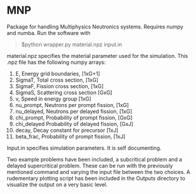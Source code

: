 # MNP
Package for handling Multiphysics Neutronics systems. Requires numpy and numba.
Run the software with  

>$python wrapper.py material.npz input.in

material.npz specifies the material parameter used for the simulation. This .npz file has the following numpy arrays:
<ol>
<li> E,             Energy grid boundaries,         [1xG+1] </li>
<li> SigmaT,        Total cross section,            [1xG] </li>
<li> SigmaF,        Fission cross section,          [1xG] </li>
<li> SigmaS,        Scattering cross section        [GxG] </li>
<li> v,             Speed in energy group           [1xG] </li>
<li> nu_prompt,     Neutrons per prompt fission,    [1xG] </li>
<li> nu_delayed,    Neutrons per delayed fission,   [1xG] </li>
<li> chi_prompt,    Probability of prompt fission,  [GxG] </li>
<li> chi_delayed    Probability of delayed fission, [GxJ] </li>
<li> decay,         Decay constant for precursor    [1xJ] </li>
<li> beta_frac,     Probability of prompt fission,  [1xJ] </li>
</ol>

Input.in specifies simulation parameters. It is self documenting.

Two example problems have been included, a subcritical problem and a delayed supercritical problem. These can be run with the previously mentioned command and varying the input file between the two choices. A rudementary plotting script has been included in the Outputs directory to visualize the output on a very basic level. 
